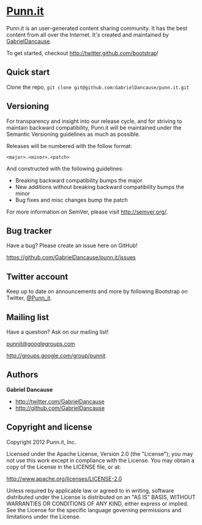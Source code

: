 [Punn.it](http://punn.it)
=================


Punn.it is an user-generated content sharing community. It has the best content from all over the Internet. It's created and maintained by [GabrielDancause](http://twitter.com/GabrielDancause).

To get started, checkout http://twitter.github.com/bootstrap!



Quick start
-----------

Clone the repo, `git clone git@github.com:GabrielDancause/punn.it.git`

Versioning
----------

For transparency and insight into our release cycle, and for striving to maintain backward compatibility, Punn.it will be maintained under the Semantic Versioning guidelines as much as possible.

Releases will be numbered with the follow format:

`<major>.<minor>.<patch>`

And constructed with the following guidelines:

* Breaking backward compatibility bumps the major
* New additions without breaking backward compatibility bumps the minor
* Bug fixes and misc changes bump the patch

For more information on SemVer, please visit http://semver.org/.



Bug tracker
-----------

Have a bug? Please create an issue here on GitHub!

https://github.com/GabrielDancause/punn.it/issues


Twitter account
---------------

Keep up to date on announcements and more by following Bootstrap on Twitter, [@Punn_it](http://twitter.com/punn_it).



Mailing list
------------

Have a question? Ask on our mailing list!

punnit@googlegroups.com

http://groups.google.com/group/punnit


Authors
-------

**Gabriel Dancause**

+ http://twitter.com/GabrielDancause
+ http://github.com/GabrielDancause



Copyright and license
---------------------

Copyright 2012 Punn.it, Inc.

Licensed under the Apache License, Version 2.0 (the "License");
you may not use this work except in compliance with the License.
You may obtain a copy of the License in the LICENSE file, or at:

   http://www.apache.org/licenses/LICENSE-2.0

Unless required by applicable law or agreed to in writing, software
distributed under the License is distributed on an "AS IS" BASIS,
WITHOUT WARRANTIES OR CONDITIONS OF ANY KIND, either express or implied.
See the License for the specific language governing permissions and
limitations under the License.

